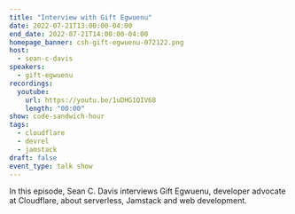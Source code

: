 ```yaml
---
title: "Interview with Gift Egwuenu"
date: 2022-07-21T13:00:00-04:00
end_date: 2022-07-21T14:00:00-04:00
homepage_banner: csh-gift-egwuenu-072122.png
host:
  - sean-c-davis
speakers:
  - gift-egwuenu
recordings:
  youtube:
    url: https://youtu.be/1uDHG1QIV68
    length: "00:00"
show: code-sandwich-hour
tags:
  - cloudflare
  - devrel
  - jamstack
draft: false
event_type: talk show
---
```


In this episode, Sean C. Davis interviews Gift Egwuenu, developer advocate at Cloudflare, about serverless, Jamstack and web development.
